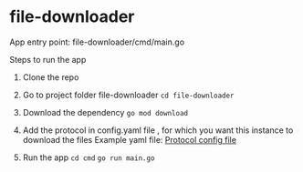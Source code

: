 # file-downloader

App entry point: file-downloader/cmd/main.go

Steps to run the app

1) Clone the repo

2) Go to project folder file-downloader
   `cd file-downloader`

3) Download the dependency
   `go mod download`

4) Add the protocol in config.yaml file , for which you want this instance to download the files
   Example yaml file: [Protocol config file](config.yaml)

5) Run the app
   `cd cmd`
   `go run main.go`
    
